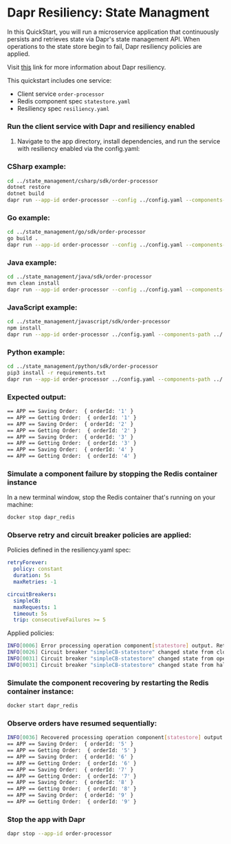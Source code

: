# Dapr Resiliency: State Managment

In this QuickStart, you will run a microservice application that continuously persists and retrieves state via Dapr's state management API. When operations to the state store begin to fail, Dapr resiliency policies are applied.

Visit [this](https://docs.dapr.io/operations/resiliency/resiliency-overview//) link for more information about Dapr resiliency.

This quickstart includes one service:

- Client service `order-processor` 
- Redis component spec `statestore.yaml`
- Resiliency spec `resiliency.yaml`

### Run the client service with Dapr and resiliency enabled

1. Navigate to the app directory, install dependencies, and run the service with resiliency enabled via the config.yaml: 

### CSharp example:
```bash
cd ../state_management/csharp/sdk/order-processor
dotnet restore
dotnet build
dapr run --app-id order-processor --config ../config.yaml --components-path ../../../components/ -- dotnet run
```

### Go example:
```bash
cd ../state_management/go/sdk/order-processor
go build .
dapr run --app-id order-processor --config ../config.yaml --components-path ../../../components -- go run .
```

### Java example:
```bash
cd ../state_management/java/sdk/order-processor
mvn clean install
dapr run --app-id order-processor --config ../config.yaml --components-path ../../../components/ -- java -jar target/OrderProcessingService-0.0.1-SNAPSHOT.jar
```

### JavaScript example:
```bash
cd ../state_management/javascript/sdk/order-processor
npm install
dapr run --app-id order-processor ../config.yaml --components-path ../../../components/ -- npm start
```

### Python example:
```bash
cd ../state_management/python/sdk/order-processor
pip3 install -r requirements.txt 
dapr run --app-id order-processor ../config.yaml --components-path ../../../components/ -- python3 
```

### Expected output: 
```bash
== APP == Saving Order:  { orderId: '1' }
== APP == Getting Order:  { orderId: '1' }
== APP == Saving Order:  { orderId: '2' }
== APP == Getting Order:  { orderId: '2' }
== APP == Saving Order:  { orderId: '3' }
== APP == Getting Order:  { orderId: '3' }
== APP == Saving Order:  { orderId: '4' }
== APP == Getting Order:  { orderId: '4' }
```
<!-- END_STEP -->

### Simulate a component failure by stopping the Redis container instance 
In a new terminal window, stop the Redis container that's running on your machine:

```bash
docker stop dapr_redis
```

### Observe retry and circuit breaker policies are applied:

Policies defined in the resiliency.yaml spec:
```yaml
retryForever:
  policy: constant
  duration: 5s
  maxRetries: -1 

circuitBreakers:
  simpleCB:
  maxRequests: 1
  timeout: 5s 
  trip: consecutiveFailures >= 5
```

Applied policies:
```bash
INFO[0006] Error processing operation component[statestore] output. Retrying... 
INFO[0026] Circuit breaker "simpleCB-statestore" changed state from closed to open
INFO[0031] Circuit breaker "simpleCB-statestore" changed state from open to half-open
INFO[0031] Circuit breaker "simpleCB-statestore" changed state from half-open to open
```

### Simulate the component recovering by restarting the Redis container instance:

```bash
docker start dapr_redis
```

### Observe orders have resumed sequentially:

```bash
INFO[0036] Recovered processing operation component[statestore] output.
== APP == Saving Order:  { orderId: '5' }
== APP == Getting Order:  { orderId: '5' }
== APP == Saving Order:  { orderId: '6' }
== APP == Getting Order:  { orderId: '6' }
== APP == Saving Order:  { orderId: '7' }
== APP == Getting Order:  { orderId: '7' }
== APP == Saving Order:  { orderId: '8' }
== APP == Getting Order:  { orderId: '8' }
== APP == Saving Order:  { orderId: '9' }
== APP == Getting Order:  { orderId: '9' }
```

### Stop the app with Dapr
```bash
dapr stop --app-id order-processor
```

